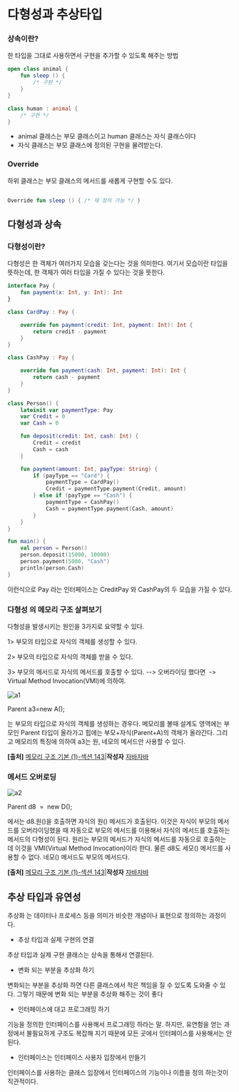 # 다형성과 추상타입

### 상속이란?

한 타입을 그대로 사용하면서 구현을 추가할 수 있도록 해주는 방법

```kotlin
open class animal {
	fun sleep () {
		/* 구현 */
	}
}

class human : animal {
	/* 구현 */
}
```

- animal 클래스는 부모 클래스이고 human 클래스는 자식 클래스이다
- 자식 클래스는 부모 클래스에 정의된 구현을 물려받는다.

### Override

하위 클래스는 부모 클래스의 메서드를 새롭게 구현할 수도 있다.

```kotlin

Override fun sleep () { /* 재 정의 가능 */ }
```

## 다형성과 상속

### 다형성이란?

다형성은 한 객체가 여러가지 모습을 갖는다는 것을 의미한다. 여기서 모습이란 타입을 뜻하는데, 한 객체가 여러 타입을 가질 수 있다는 것을 뜻한다.

```kotlin
interface Pay {
    fun payment(x: Int, y: Int): Int
}

class CardPay : Pay {

    override fun payment(credit: Int, payment: Int): Int {
        return credit - payment
    }
}

class CashPay : Pay {

    override fun payment(cash: Int, payment: Int): Int {
        return cash - payment
    }
}

class Person() {
    lateinit var paymentType: Pay
    var Credit = 0
    var Cash = 0

    fun deposit(credit: Int, cash: Int) {
        Credit = credit
        Cash = cash
    }

    fun payment(amount: Int, payType: String) {
        if (payType == "Card") {
            paymentType = CardPay()
            Credit = paymentType.payment(Credit, amount)
        } else if (payType == "Cash") {
            paymentType = CashPay()
            Cash = paymentType.payment(Cash, amount)
        }
    }
}

fun main() {
    val person = Person()
    person.deposit(15000, 10000)
    person.payment(5000, "Cash")
    println(person.Cash)
}
```

이런식으로 Pay 라는 인터페이스는 CreditPay 와 CashPay의 두 모습을 가질 수 있다.

### 다형성 의 메모리 구조 살펴보기

다형성을 발생시키는 원인을 3가지로 요약할 수 있다.

1> 부모의 타입으로 자식의 객체를 생성할 수 있다.

2> 부모의 타입으로 자식의 객체를 받을 수 있다.

3> 부모의 메서드로 자식의 메서드를 호출할 수 있다. --> 오버라이딩 했다면  -> Virtual Method Invocation(VMI)에 의하여.

![a1](https://user-images.githubusercontent.com/83396157/152664430-299493bb-304c-4700-bfc2-d35a68957f6b.png)


Parent a3=new A();

는 부모의 타입으로 자식의 객체를 생성하는 경우다. 메모리를 볼때 설계도 영역에는 부모인 Parent 타입이 올라가고 힙에는 부모+자식(Parent+A)의 객체가 올라간다. 그리고 메모리의 특징에 의하여 a3는 원, 네모의 메서드만 사용할 수 있다.

**[출처]** [메모리 구조 기본 (1)-섹션 143](https://blog.naver.com/honnynoop/22805940)|**작성자** [자바자바](https://blog.naver.com/honnynoop)

### 메서드 오버로딩

![a2](https://user-images.githubusercontent.com/83396157/152664434-44a71d2d-5282-403f-99e7-872be659639b.png)

Parent d8  =  new D();

에서는 d8.원()을 호출하면 자식의 원() 메서드가 호출된다. 이것은 자식이 부모의 메서드를 오버라이딩했을 때 자동으로 부모의 메서드를 이용해서 자식의 메서드를 호출하는 메서드의 다형성이 된다. 원리는 부모의 메서드가 자식의 메서드를 자동으로 호출하는 데 이것을 VMI(Virtual Method Invocation)이라 한다. 물른 d8도 세모() 메서드를 사용할 수 없다. 네모() 메서드도 부모의 메서드다.

**[출처]** [메모리 구조 기본 (1)-섹션 143](https://blog.naver.com/honnynoop/22805940)|**작성자** [자바자바](https://blog.naver.com/honnynoop)

## 추상 타입과 유연성

추상화 는 데이터나 프로세스 등을 의미가 비슷한 개념이나 표현으로 정의하는 과정이다.

- 추상 타입과 실제 구현의 연결

추상 타입과 실제 구현 클래스는 상속을 통해서 연결된다.

- 변화 되는 부분을 추상화 하기

변화되는 부분을 추상화 하면 다른 클래스에서 적은 책임을 질 수 있도록 도와줄 수 있다. 그렇기 때문에 변화 되는 부분을 추상화 해주는 것이 좋다

- 인터페이스에 대고 프로그래밍 하기

기능을 정의한 인터페이스를 사용해서 프로그래밍 하라는 말. 하지만, 유연함을 얻는 과정에서 불필요하게 구조도 복잡해 지기 때문에 모든 곳에서 인터페이스를 사용해서는 안된다. 

- 인터페이스는 인터페이스 사용자 입장에서 만들기

인터페이스를 사용하는 클래스 입장에서 인터페이스의 기능이나 이름을 정의 하는것이 직관적이다.
